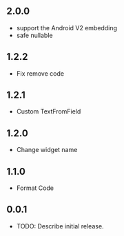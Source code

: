 ## 2.0.0

* support the Android V2 embedding
* safe nullable

## 1.2.2

* Fix remove code

## 1.2.1

* Custom TextFromField

## 1.2.0

* Change widget name


## 1.1.0

* Format Code

## 0.0.1

* TODO: Describe initial release.
